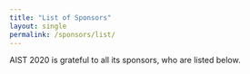 ```yaml
---
title: "List of Sponsors"
layout: single
permalink: /sponsors/list/
---
```


AIST 2020 is grateful to all its sponsors, who are listed below.
